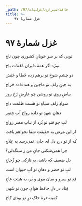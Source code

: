 ```yaml
---
_path: /حافظ-شیرازی/غزلیات/97
title: >-
    غزل شمارهٔ ۹۷
---
```

# غزل شمارهٔ ۹۷

<div class="b" id="bn1"><div class="m1"><p>تویی که بر سرِ خوبانِ کشوری چون تاج</p></div>
<div class="m2"><p>سِزَد اگر همهٔ دلبران دَهَندَت باج</p></div></div>
<div class="b" id="bn2"><div class="m1"><p>دو چشمِ شوخِ تو برهم زده خَطا و حَبَش</p></div>
<div class="m2"><p>به چینِ زلفِ تو ماچین و هند داده خراج</p></div></div>
<div class="b" id="bn3"><div class="m1"><p>بیاضِ رویِ تو روشن چو عارِضِ رُخِ روز</p></div>
<div class="m2"><p>سوادِ زلفِ سیاهِ تو هست ظلمت داج</p></div></div>
<div class="b" id="bn4"><div class="m1"><p>دهانِ شهدِ تو داده رواج آب خِضِر</p></div>
<div class="m2"><p>لبِ چو قندِ تو بُرد از نباتِ مصر رواج</p></div></div>
<div class="b" id="bn5"><div class="m1"><p>از این مرض به حقیقت شفا نخواهم یافت</p></div>
<div class="m2"><p>که از تو دردِ دل ای جان، نمی‌رسد به عِلاج</p></div></div>
<div class="b" id="bn6"><div class="m1"><p>چرا همی‌شکنی جانِ من ز سنگدلی؟</p></div>
<div class="m2"><p>دلِ ضعیف که باشد، به نازکی چو زُجاج</p></div></div>
<div class="b" id="bn7"><div class="m1"><p>لبِ تو خضر و دهانِ تو آبِ حیوان است</p></div>
<div class="m2"><p>قدِ تو سرو و میان موی و بَر، به هیئت عاج</p></div></div>
<div class="b" id="bn8"><div class="m1"><p>فِتاد در دلِ حافظ هوایِ چون تو شَهی</p></div>
<div class="m2"><p>کمینه ذرهٔ خاکِ درِ تو بودی کاج</p></div></div>
